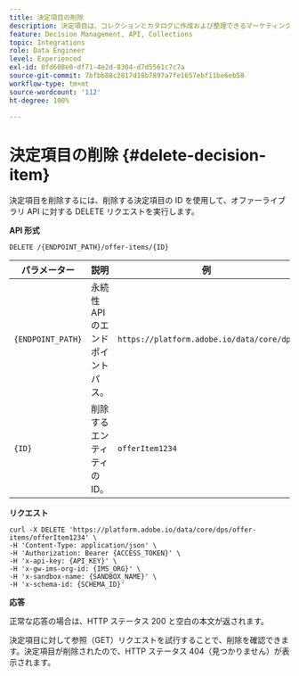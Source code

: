 ```yaml
---
title: 決定項目の削除
description: 決定項目は、コレクションとカタログに作成および整理できるマーケティングオファーです。
feature: Decision Management, API, Collections
topic: Integrations
role: Data Engineer
level: Experienced
exl-id: 0fd608e0-df71-4e2d-8304-d7d5561c7c7a
source-git-commit: 7bfbb88c2817d18b7897a7fe1657ebf11be6eb58
workflow-type: tm+mt
source-wordcount: '112'
ht-degree: 100%

---
```


# 決定項目の削除 {#delete-decision-item}

決定項目を削除するには、削除する決定項目の ID を使用して、オファーライブラリ API に対する DELETE リクエストを実行します。

**API 形式**

```http
DELETE /{ENDPOINT_PATH}/offer-items/{ID}
```

| パラメーター | 説明 | 例 |
| --------- | ----------- | ------- |
| `{ENDPOINT_PATH}` | 永続性 API のエンドポイントパス。 | `https://platform.adobe.io/data/core/dps` |
| `{ID}` | 削除するエンティティの ID。 | `offerItem1234` |

**リクエスト**

```shell
curl -X DELETE 'https://platform.adobe.io/data/core/dps/offer-items/offerItem1234' \
-H 'Content-Type: application/json' \
-H 'Authorization: Bearer {ACCESS_TOKEN}' \
-H 'x-api-key: {API_KEY}' \
-H 'x-gw-ims-org-id: {IMS_ORG}' \
-H 'x-sandbox-name: {SANDBOX_NAME}' \
-H 'x-schema-id: {SCHEMA_ID}'
```

**応答**

正常な応答の場合は、HTTP ステータス 200 と空白の本文が返されます。

決定項目に対して参照（GET）リクエストを試行することで、削除を確認できます。決定項目が削除されたので、HTTP ステータス 404（見つかりません）が表示されます。

